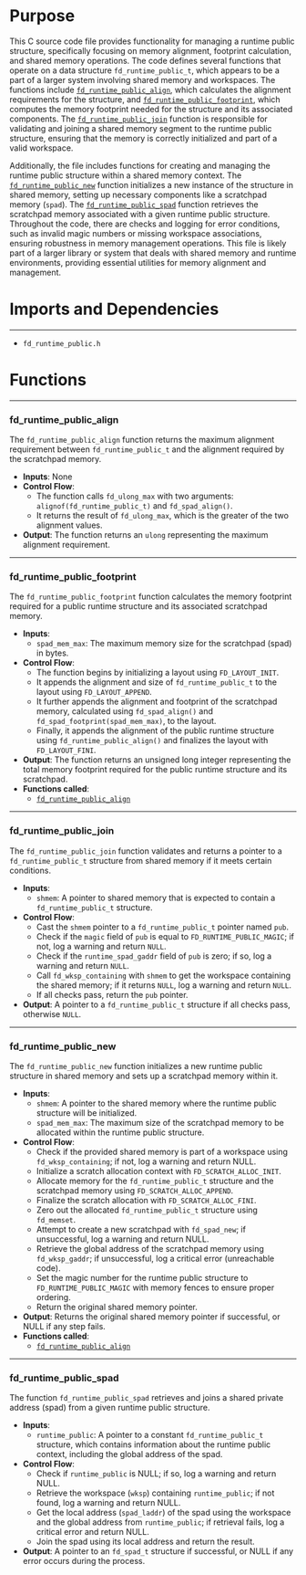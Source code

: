 # Purpose
This C source code file provides functionality for managing a runtime public structure, specifically focusing on memory alignment, footprint calculation, and shared memory operations. The code defines several functions that operate on a data structure `fd_runtime_public_t`, which appears to be a part of a larger system involving shared memory and workspaces. The functions include [`fd_runtime_public_align`](#fd_runtime_public_align), which calculates the alignment requirements for the structure, and [`fd_runtime_public_footprint`](#fd_runtime_public_footprint), which computes the memory footprint needed for the structure and its associated components. The [`fd_runtime_public_join`](#fd_runtime_public_join) function is responsible for validating and joining a shared memory segment to the runtime public structure, ensuring that the memory is correctly initialized and part of a valid workspace.

Additionally, the file includes functions for creating and managing the runtime public structure within a shared memory context. The [`fd_runtime_public_new`](#fd_runtime_public_new) function initializes a new instance of the structure in shared memory, setting up necessary components like a scratchpad memory (`spad`). The [`fd_runtime_public_spad`](#fd_runtime_public_spad) function retrieves the scratchpad memory associated with a given runtime public structure. Throughout the code, there are checks and logging for error conditions, such as invalid magic numbers or missing workspace associations, ensuring robustness in memory management operations. This file is likely part of a larger library or system that deals with shared memory and runtime environments, providing essential utilities for memory alignment and management.
# Imports and Dependencies

---
- `fd_runtime_public.h`


# Functions

---
### fd\_runtime\_public\_align<!-- {{#callable:fd_runtime_public_align}} -->
The `fd_runtime_public_align` function returns the maximum alignment requirement between `fd_runtime_public_t` and the alignment required by the scratchpad memory.
- **Inputs**: None
- **Control Flow**:
    - The function calls `fd_ulong_max` with two arguments: `alignof(fd_runtime_public_t)` and `fd_spad_align()`.
    - It returns the result of `fd_ulong_max`, which is the greater of the two alignment values.
- **Output**: The function returns an `ulong` representing the maximum alignment requirement.


---
### fd\_runtime\_public\_footprint<!-- {{#callable:fd_runtime_public_footprint}} -->
The `fd_runtime_public_footprint` function calculates the memory footprint required for a public runtime structure and its associated scratchpad memory.
- **Inputs**:
    - `spad_mem_max`: The maximum memory size for the scratchpad (spad) in bytes.
- **Control Flow**:
    - The function begins by initializing a layout using `FD_LAYOUT_INIT`.
    - It appends the alignment and size of `fd_runtime_public_t` to the layout using `FD_LAYOUT_APPEND`.
    - It further appends the alignment and footprint of the scratchpad memory, calculated using `fd_spad_align()` and `fd_spad_footprint(spad_mem_max)`, to the layout.
    - Finally, it appends the alignment of the public runtime structure using `fd_runtime_public_align()` and finalizes the layout with `FD_LAYOUT_FINI`.
- **Output**: The function returns an unsigned long integer representing the total memory footprint required for the public runtime structure and its scratchpad.
- **Functions called**:
    - [`fd_runtime_public_align`](#fd_runtime_public_align)


---
### fd\_runtime\_public\_join<!-- {{#callable:fd_runtime_public_join}} -->
The `fd_runtime_public_join` function validates and returns a pointer to a `fd_runtime_public_t` structure from shared memory if it meets certain conditions.
- **Inputs**:
    - `shmem`: A pointer to shared memory that is expected to contain a `fd_runtime_public_t` structure.
- **Control Flow**:
    - Cast the `shmem` pointer to a `fd_runtime_public_t` pointer named `pub`.
    - Check if the `magic` field of `pub` is equal to `FD_RUNTIME_PUBLIC_MAGIC`; if not, log a warning and return `NULL`.
    - Check if the `runtime_spad_gaddr` field of `pub` is zero; if so, log a warning and return `NULL`.
    - Call `fd_wksp_containing` with `shmem` to get the workspace containing the shared memory; if it returns `NULL`, log a warning and return `NULL`.
    - If all checks pass, return the `pub` pointer.
- **Output**: A pointer to a `fd_runtime_public_t` structure if all checks pass, otherwise `NULL`.


---
### fd\_runtime\_public\_new<!-- {{#callable:fd_runtime_public_new}} -->
The `fd_runtime_public_new` function initializes a new runtime public structure in shared memory and sets up a scratchpad memory within it.
- **Inputs**:
    - `shmem`: A pointer to the shared memory where the runtime public structure will be initialized.
    - `spad_mem_max`: The maximum size of the scratchpad memory to be allocated within the runtime public structure.
- **Control Flow**:
    - Check if the provided shared memory is part of a workspace using `fd_wksp_containing`; if not, log a warning and return NULL.
    - Initialize a scratch allocation context with `FD_SCRATCH_ALLOC_INIT`.
    - Allocate memory for the `fd_runtime_public_t` structure and the scratchpad memory using `FD_SCRATCH_ALLOC_APPEND`.
    - Finalize the scratch allocation with `FD_SCRATCH_ALLOC_FINI`.
    - Zero out the allocated `fd_runtime_public_t` structure using `fd_memset`.
    - Attempt to create a new scratchpad with `fd_spad_new`; if unsuccessful, log a warning and return NULL.
    - Retrieve the global address of the scratchpad memory using `fd_wksp_gaddr`; if unsuccessful, log a critical error (unreachable code).
    - Set the magic number for the runtime public structure to `FD_RUNTIME_PUBLIC_MAGIC` with memory fences to ensure proper ordering.
    - Return the original shared memory pointer.
- **Output**: Returns the original shared memory pointer if successful, or NULL if any step fails.
- **Functions called**:
    - [`fd_runtime_public_align`](#fd_runtime_public_align)


---
### fd\_runtime\_public\_spad<!-- {{#callable:fd_runtime_public_spad}} -->
The function `fd_runtime_public_spad` retrieves and joins a shared private address (spad) from a given runtime public structure.
- **Inputs**:
    - `runtime_public`: A pointer to a constant `fd_runtime_public_t` structure, which contains information about the runtime public context, including the global address of the spad.
- **Control Flow**:
    - Check if `runtime_public` is NULL; if so, log a warning and return NULL.
    - Retrieve the workspace (`wksp`) containing `runtime_public`; if not found, log a warning and return NULL.
    - Get the local address (`spad_laddr`) of the spad using the workspace and the global address from `runtime_public`; if retrieval fails, log a critical error and return NULL.
    - Join the spad using its local address and return the result.
- **Output**: A pointer to an `fd_spad_t` structure if successful, or NULL if any error occurs during the process.


